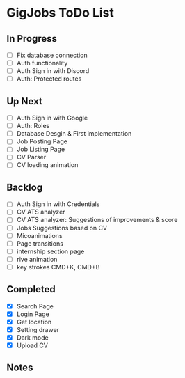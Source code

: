 # GigJobs ToDo List

## In Progress

- [ ] Fix database connection
- [ ] Auth functionality
- [ ] Auth Sign in with Discord
- [ ] Auth: Protected routes

## Up Next

- [ ] Auth Sign in with Google
- [ ] Auth: Roles
- [ ] Database Desgin & First implementation
- [ ] Job Posting Page
- [ ] Job Listing Page
- [ ] CV Parser
- [ ] CV loading animation

## Backlog

- [ ] Auth Sign in with Credentials
- [ ] CV ATS analyzer
- [ ] CV ATS analyzer: Suggestions of improvements & score
- [ ] Jobs Suggestions based on CV
- [ ] Micoanimations
- [ ] Page transitions
- [ ] internship section page
- [ ] rive animation
- [ ] key strokes CMD+K, CMD+B

## Completed

- [x] Search Page
- [x] Login Page
- [x] Get location
- [x] Setting drawer
- [x] Dark mode
- [x] Upload CV

## Notes

